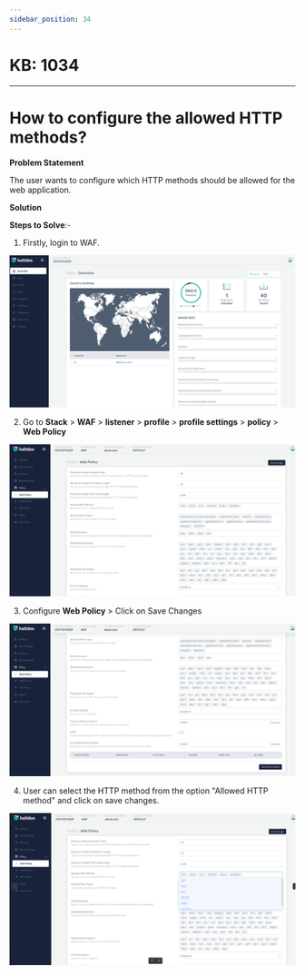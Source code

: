 ```yaml
---
sidebar_position: 34
---
```


# KB: 1034
-----------

# How to configure the allowed HTTP methods?

**Problem Statement**

The user wants to configure which HTTP methods should be allowed for the web application.

**Solution**

**Steps to Solve**:-

1. Firstly, login to WAF.

![kb-1034](/img/waf/kb/v2/overview_kb_1034_1.png)

2. Go to **Stack** > **WAF** > **listener** > **profile** > **profile settings** > **policy** > **Web Policy**

![kb-1034](/img/waf/kb/v2/web_kb_1034_2.png)

3. Configure **Web Policy** > Click on Save Changes 

![kb-1034](/img/waf/kb/v2/web_kb_1034_3.png)

4. User can select the HTTP method from the option "Allowed HTTP method" and click on save changes.

![kb-1034](/img/waf/kb/v2/web_kb_1034_4.png)


